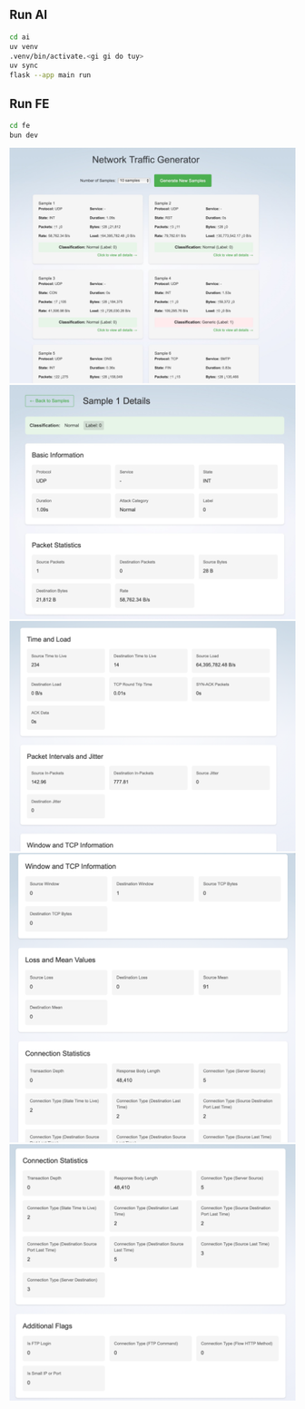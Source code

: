 ## Run AI

```bash
cd ai
uv venv
.venv/bin/activate.<gi gi do tuy>
uv sync
flask --app main run
```

## Run FE

```bash
cd fe
bun dev
```

![alt text](image.png)
![alt text](image-1.png)
![alt text](image-2.png)
![alt text](image-3.png)
![alt text](image-4.png)